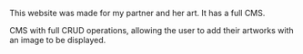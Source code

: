 This website was made for my partner and her art. It has a full CMS.

CMS with full CRUD operations, allowing the user to add their artworks with an image to be displayed.